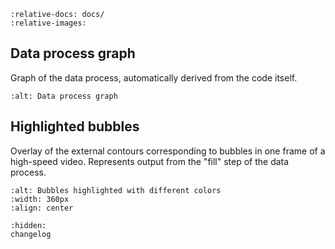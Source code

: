 ```{include} ../README.md
:relative-docs: docs/
:relative-images:
```

## Data process graph

Graph of the data process, automatically derived from the code itself.

```{include} dag.md
:alt: Data process graph
```

## Highlighted bubbles

Overlay of the external contours corresponding to bubbles in one frame of a high-speed video. Represents output from the "fill" step of the data process.

```{image} _static/multicolor.png
:alt: Bubbles highlighted with different colors
:width: 360px
:align: center
```

```{toctree}
:hidden:
changelog
```
